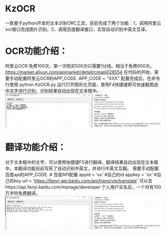# KzOCR
一款基于python开发的文本识别ORC工具，目前完成了两个功能：1，调用阿里云ocr接口完成图片识别。2，调用百度翻译接口，实现自动识别中英文互译。

# OCR功能介绍：
阿里云OCR 免费100次，第一次购买500次只需要1分钱。相当于免费600次。
https://market.aliyun.com/apimarket/detail/cmapi028554
在代码的开始，需要手动配置阿里云OCR的APP_CODE.
APP_CODE = "XXX"
配置完成后，在命令行使用 python KzOCR.py 运行打开图形化页面，使用F4快捷键即可快速截图选中文字进行识别，识别结果自动出现在文本框中。
![F4识别文字](1（F4识别）.PNG)

# 翻译功能介绍：
对于文本框中的文字，可以使用快捷键F5进行翻译。翻译结果自动出现在文本框中。本翻译功能目前写死了自动识别中英文，并进行中英文互翻。
需要手动配置百度api的APP_CODE.
            # 百度API配置
            appid = 'xx'  #自己的id
            appkey = 'xx' #自己的key
            url = 'https://fanyi-api.baidu.com/api/trans/vip/translate'
可以去https://api.fanyi.baidu.com/manage/developer
个人用户实名后，一个月有100万字符免费翻译。
![F5翻译文字](2（F5翻译）.PNG)
